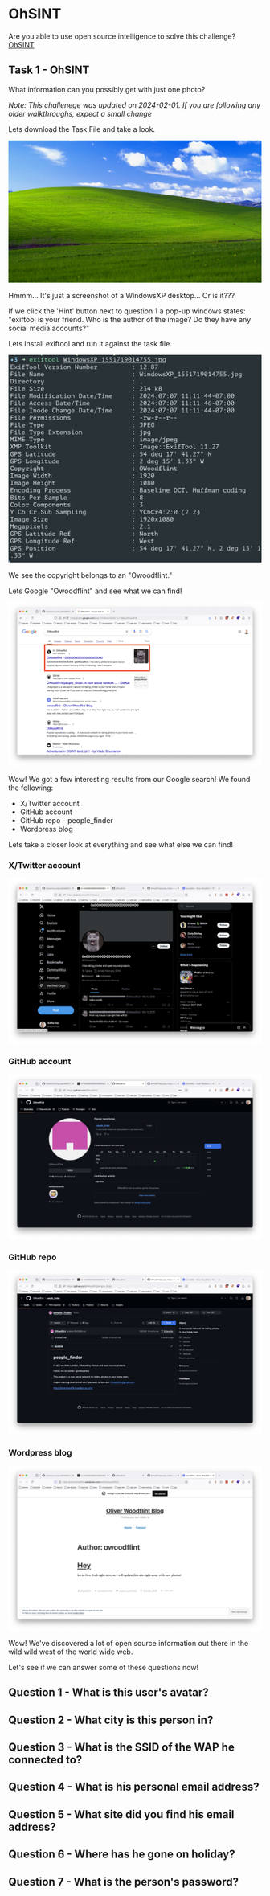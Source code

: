 # OhSINT
Are you able to use open source intelligence to solve this challenge?
[OhSINT](https://tryhackme.com/r/room/ohsint)

## Task 1 - OhSINT
What information can you possibly get with just one photo?

*Note: This challenege was updated on 2024-02-01. If you are following any older walkthroughs, expect a small change*

Lets download the Task File and take a look.

![Downloaded Task File](https://github.com/kieferhax/tryhackme-projects/blob/main/OhSINT/assets/WindowsXP_1551719014755.jpg?raw=true)

Hmmm... It's just a screenshot of a WindowsXP desktop... Or is it???

If we click the 'Hint' button next to question 1 a pop-up windows states: "exiftool is your friend. Who is the author of the image? Do they have any social media accounts?"

Lets install exiftool and run it against the task file.

![Running exiftool against task file](https://github.com/kieferhax/tryhackme-projects/blob/main/OhSINT/assets/exiftool1.png?raw=true)

We see the copyright belongs to an "Owoodflint."

Lets Google "Owoodflint" and see what we can find!

![Owoodflint Google search results](https://github.com/kieferhax/tryhackme-projects/blob/main/OhSINT/assets/owoodflint-search.png?raw=true)

Wow! We got a few interesting results from our Google search! We found the following:
- X/Twitter account
- GitHub account
- GitHub repo - people_finder
- Wordpress blog

Lets take a closer look at everything and see what else we can find!

### X/Twitter account
![Twitter account](https://github.com/kieferhax/tryhackme-projects/blob/main/OhSINT/assets/twitter.png?raw=true)

### GitHub account
![GitHub account](https://github.com/kieferhax/tryhackme-projects/blob/main/OhSINT/assets/github-profile.png)

### GitHub repo
![GitHub repo](https://github.com/kieferhax/tryhackme-projects/blob/main/OhSINT/assets/github-repo.png)

### Wordpress blog
![Wordpress blog](https://github.com/kieferhax/tryhackme-projects/blob/main/OhSINT/assets/wordpress.png)

Wow! We've discovered a lot of open source information out there in the wild wild west of the world wide web.

Let's see if we can answer some of these questions now!

## Question 1 - What is this user's avatar?

## Question 2 - What city is this person in?

## Question 3 - What is the SSID of the WAP he connected to?

## Question 4 - What is his personal email address?

## Question 5 - What site did you find his email address?

## Question 6 - Where has he gone on holiday?

## Question 7 - What is the person's password?
